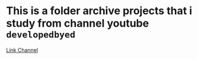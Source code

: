 # This is a folder archive projects that i study from channel youtube `developedbyed`

[Link Channel](https://www.youtube.com/@developedbyed/playlists)
